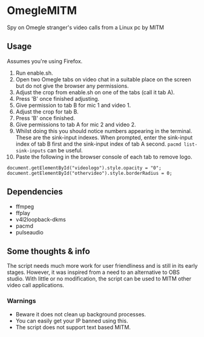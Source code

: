 # OmegleMITM
Spy on Omegle stranger's video calls from a Linux pc by MITM

## Usage
Assumes you're using Firefox.

1. Run enable.sh.
2. Open two Omegle tabs on video chat in a suitable place on the screen but do not give the browser any permissions.
3. Adjust the crop from enable.sh on one of the tabs (call it tab A).
4. Press 'B' once finished adjusting.
5. Give permission to tab B for mic 1 and video 1.
6. Adjust the crop for tab B.
6. Press 'B' once finished.
7. Give permissions to tab A for mic 2 and video 2.
8. Whilst doing this you should notice numbers appearing in the terminal. These are the sink-input indexes. When prompted, enter the sink-input index of tab B first and the sink-input index of tab A second. `pacmd list-sink-inputs` can be useful.
9. Paste the following in the browser console of each tab to remove logo.
```console
document.getElementById("videologo").style.opacity = "0";
document.getElementById("othervideo").style.borderRadius = 0;
```

## Dependencies

* ffmpeg
* ffplay
* v4l2loopback-dkms
* pacmd
* pulseaudio

## Some thoughts & info
The script needs much more work for user friendliness and is still in its early stages. However, it was inspired from a need to an alternative to OBS studio. With little or no modification, the script can be used to MITM other video call applications.

### Warnings ###
* Beware it does not clean up background processes.
* You can easily get your IP banned using this.
* The script does not support text based MITM.
